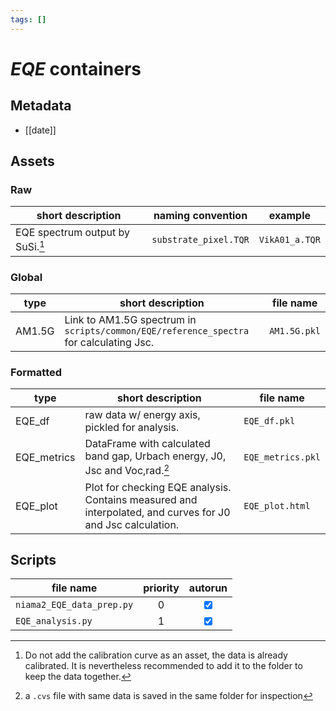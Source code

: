 ```yaml
---
tags: []
---
```

# *EQE* containers
## Metadata
- [[date]]

## Assets
### Raw

| short description                                                                               | naming convention     | example        |
| ----------------------------------------------------------------------------------------------- | --------------------- | -------------- |
| EQE spectrum output by SuSi.[^1] | `substrate_pixel.TQR` | `VikA01_a.TQR` |

### Global

| type   | short description                                                                      | file name    |
| ------ | -------------------------------------------------------------------------------------- | ------------ |
| AM1.5G | Link to AM1.5G spectrum in `scripts/common/EQE/reference_spectra` for calculating Jsc. | `AM1.5G.pkl` |                  

### Formatted

| type        | short description                                                                                                                                 | file name         |
| ----------- | ------------------------------------------------------------------------------------------------------------------------------------------------- | ----------------- |
| EQE_df      | raw data w/ energy axis, pickled for analysis.                                                                                                    | `EQE_df.pkl`      |
| EQE_metrics | DataFrame with calculated band gap, Urbach energy, J0, Jsc and Voc,rad.[^2] | `EQE_metrics.pkl` |
| EQE_plot    | Plot for checking EQE analysis. Contains measured and interpolated, and curves for J0 and Jsc calculation.                                        | `EQE_plot.html`   | 


## Scripts

| file name                   | priority |             autorun             | 
| --------------------------- |:--------:|:-------------------------------:|
| `niama2_EQE_data_prep.py` |    0     | <input type="checkbox" checked> |
| `EQE_analysis.py`         |    1     | <input type="checkbox" checked> |

[^1]: Do not add the calibration curve as an asset, the data is already calibrated. It is nevertheless recommended to add it to the folder to keep the data together.
[^2]: a `.cvs` file with same data is saved in the same folder for inspection